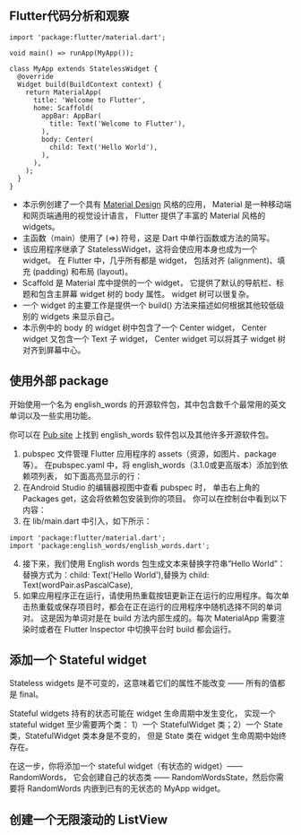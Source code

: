 ## Flutter代码分析和观察

```
import 'package:flutter/material.dart';

void main() => runApp(MyApp());

class MyApp extends StatelessWidget {
  @override
  Widget build(BuildContext context) {
    return MaterialApp(
      title: 'Welcome to Flutter',
      home: Scaffold(
        appBar: AppBar(
          title: Text('Welcome to Flutter'),
        ),
        body: Center(
          child: Text('Hello World'),
        ),
      ),
    );
  }
}
```

- 本示例创建了一个具有 [Material Design](https://material.io/design/) 风格的应用， Material 是一种移动端和网页端通用的视觉设计语言， Flutter 提供了丰富的 Material 风格的 widgets。
- 主函数（main）使用了 (=>) 符号，这是 Dart 中单行函数或方法的简写。
- 该应用程序继承了 StatelessWidget，这将会使应用本身也成为一个 widget。 在 Flutter 中，几乎所有都是 widget， 包括对齐 (alignment)、填充 (padding) 和布局 (layout)。
- Scaffold 是 Material 库中提供的一个 widget， 它提供了默认的导航栏、标题和包含主屏幕 widget 树的 body 属性。 widget 树可以很复杂。
- 一个 widget 的主要工作是提供一个 build() 方法来描述如何根据其他较低级别的 widgets 来显示自己。
- 本示例中的 body 的 widget 树中包含了一个 Center widget， Center widget 又包含一个 Text 子 widget， Center widget 可以将其子 widget 树对齐到屏幕中心。

## 使用外部 package

开始使用一个名为 english_words 的开源软件包，其中包含数千个最常用的英文单词以及一些实用功能。

你可以在 [Pub site](https://pub.dev/flutter) 上找到 english_words 软件包以及其他许多开源软件包。
1. pubspec 文件管理 Flutter 应用程序的 assets（资源，如图片、package等）。 在pubspec.yaml 中，将 english_words（3.1.0或更高版本）添加到依赖项列表， 如下面高亮显示的行：
2. 在Android Studio 的编辑器视图中查看 pubspec 时， 单击右上角的 Packages get，这会将依赖包安装到你的项目。 你可以在控制台中看到以下内容：
3. 在 lib/main.dart 中引入，如下所示：
```
import 'package:flutter/material.dart';
import 'package:english_words/english_words.dart';
```
4. 接下来，我们使用 English words 包生成文本来替换字符串”Hello World”：替换方式为：child: Text('Hello World'),替换为 child: Text(wordPair.asPascalCase),
5. 如果应用程序正在运行，请使用热重载按钮更新正在运行的应用程序。每次单击热重载或保存项目时，都会在正在运行的应用程序中随机选择不同的单词对。 这是因为单词对是在 build 方法内部生成的。每次 MaterialApp 需要渲染时或者在 Flutter Inspector 中切换平台时 build 都会运行。

## 添加一个 Stateful widget
Stateless widgets 是不可变的，这意味着它们的属性不能改变 —— 所有的值都是 final。

Stateful widgets 持有的状态可能在 widget 生命周期中发生变化， 实现一个 stateful widget 至少需要两个类： 1）一个 StatefulWidget 类；2）一个 State 类，StatefulWidget 类本身是不变的， 但是 State 类在 widget 生命周期中始终存在。

在这一步，你将添加一个 stateful widget（有状态的 widget）—— RandomWords， 它会创建自己的状态类 —— RandomWordsState，然后你需要将 RandomWords 内嵌到已有的无状态的 MyApp widget。

## 创建一个无限滚动的 ListView
